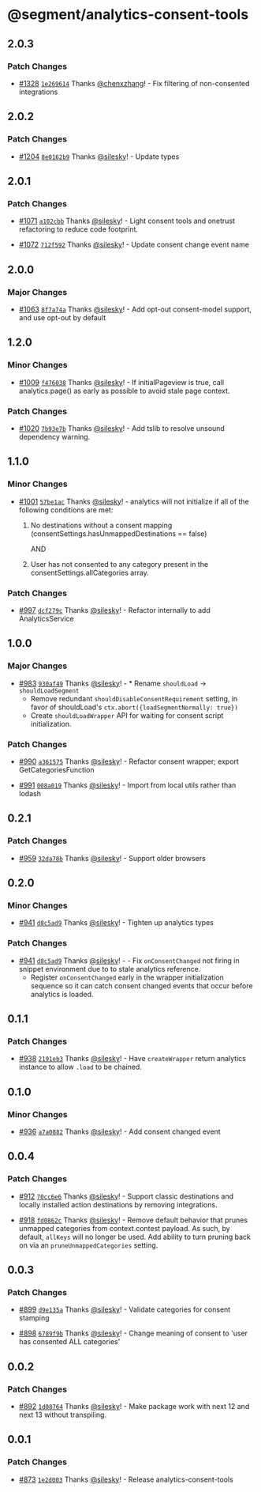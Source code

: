 # @segment/analytics-consent-tools

## 2.0.3

### Patch Changes

- [#1328](https://github.com/segmentio/analytics-next/pull/1328) [`1e269614`](https://github.com/segmentio/analytics-next/commit/1e2696141424942e4b89e72b42d54b682dfd026f) Thanks [@chenxzhang](https://github.com/chenxzhang)! - Fix filtering of non-consented integrations

## 2.0.2

### Patch Changes

- [#1204](https://github.com/segmentio/analytics-next/pull/1204) [`8e0162b9`](https://github.com/segmentio/analytics-next/commit/8e0162b9553419448b7975337a53fa1c66e70d47) Thanks [@silesky](https://github.com/silesky)! - Update types

## 2.0.1

### Patch Changes

- [#1071](https://github.com/segmentio/analytics-next/pull/1071) [`a102cbb`](https://github.com/segmentio/analytics-next/commit/a102cbb2569b39163410058b001f82209e0e509c) Thanks [@silesky](https://github.com/silesky)! - Light consent tools and onetrust refactoring to reduce code footprint.

* [#1072](https://github.com/segmentio/analytics-next/pull/1072) [`712f592`](https://github.com/segmentio/analytics-next/commit/712f592fc93879698a79790c46f0eb9458473d31) Thanks [@silesky](https://github.com/silesky)! - Update consent change event name

## 2.0.0

### Major Changes

- [#1063](https://github.com/segmentio/analytics-next/pull/1063) [`8f7a74a`](https://github.com/segmentio/analytics-next/commit/8f7a74aa42687c0d0e7facc71a5dfe0855f89d19) Thanks [@silesky](https://github.com/silesky)! - Add opt-out consent-model support, and use opt-out by default

## 1.2.0

### Minor Changes

- [#1009](https://github.com/segmentio/analytics-next/pull/1009) [`f476038`](https://github.com/segmentio/analytics-next/commit/f47603881b787cc81fa1da4496bdbde9eb325a0f) Thanks [@silesky](https://github.com/silesky)! - If initialPageview is true, call analytics.page() as early as possible to avoid stale page context.

### Patch Changes

- [#1020](https://github.com/segmentio/analytics-next/pull/1020) [`7b93e7b`](https://github.com/segmentio/analytics-next/commit/7b93e7b50fa293aebaf6767a44bf7708b231d5cd) Thanks [@silesky](https://github.com/silesky)! - Add tslib to resolve unsound dependency warning.

## 1.1.0

### Minor Changes

- [#1001](https://github.com/segmentio/analytics-next/pull/1001) [`57be1ac`](https://github.com/segmentio/analytics-next/commit/57be1acd556a9779edbc5fd4d3f820fb50b65697) Thanks [@silesky](https://github.com/silesky)! - analytics will not initialize if all of the following conditions are met:

  1. No destinations without a consent mapping (consentSettings.hasUnmappedDestinations == false)

     AND

  2. User has not consented to any category present in the consentSettings.allCategories array.

### Patch Changes

- [#997](https://github.com/segmentio/analytics-next/pull/997) [`dcf279c`](https://github.com/segmentio/analytics-next/commit/dcf279c4591c84952c78022ddfbad945aab8cfde) Thanks [@silesky](https://github.com/silesky)! - Refactor internally to add AnalyticsService

## 1.0.0

### Major Changes

- [#983](https://github.com/segmentio/analytics-next/pull/983) [`930af49`](https://github.com/segmentio/analytics-next/commit/930af49b27f7c2973304c7ae76b67d264223e6f6) Thanks [@silesky](https://github.com/silesky)! - \* Rename `shouldLoad` -> `shouldLoadSegment`
  - Remove redundant `shouldDisableConsentRequirement` setting, in favor of shouldLoad's `ctx.abort({loadSegmentNormally: true})`
  - Create `shouldLoadWrapper` API for waiting for consent script initialization.

### Patch Changes

- [#990](https://github.com/segmentio/analytics-next/pull/990) [`a361575`](https://github.com/segmentio/analytics-next/commit/a361575152f8313dfded3b0cc4b9912b4e2a41c3) Thanks [@silesky](https://github.com/silesky)! - Refactor consent wrapper; export GetCategoriesFunction

* [#991](https://github.com/segmentio/analytics-next/pull/991) [`008a019`](https://github.com/segmentio/analytics-next/commit/008a01927973340bd93cd0097e45c455d49baea5) Thanks [@silesky](https://github.com/silesky)! - Import from local utils rather than lodash

## 0.2.1

### Patch Changes

- [#959](https://github.com/segmentio/analytics-next/pull/959) [`32da78b`](https://github.com/segmentio/analytics-next/commit/32da78b922d6ffe030585dc7ba1b271b78d5f6dd) Thanks [@silesky](https://github.com/silesky)! - Support older browsers

## 0.2.0

### Minor Changes

- [#941](https://github.com/segmentio/analytics-next/pull/941) [`d8c5ad9`](https://github.com/segmentio/analytics-next/commit/d8c5ad9dff06e42656504657fdd27e6a67b875e3) Thanks [@silesky](https://github.com/silesky)! - Tighten up analytics types

### Patch Changes

- [#941](https://github.com/segmentio/analytics-next/pull/941) [`d8c5ad9`](https://github.com/segmentio/analytics-next/commit/d8c5ad9dff06e42656504657fdd27e6a67b875e3) Thanks [@silesky](https://github.com/silesky)! - - Fix `onConsentChanged` not firing in snippet environment due to to stale analytics reference.
  - Register `onConsentChanged` early in the wrapper initialization sequence so it can catch consent changed events that occur before analytics is loaded.

## 0.1.1

### Patch Changes

- [#938](https://github.com/segmentio/analytics-next/pull/938) [`2191eb3`](https://github.com/segmentio/analytics-next/commit/2191eb34b501c21f963f0e39426f89b5e6baed39) Thanks [@silesky](https://github.com/silesky)! - Have `createWrapper` return analytics instance to allow `.load` to be chained.

## 0.1.0

### Minor Changes

- [#936](https://github.com/segmentio/analytics-next/pull/936) [`a7a0882`](https://github.com/segmentio/analytics-next/commit/a7a08827cc31dd3a558700143828ab43d27f2125) Thanks [@silesky](https://github.com/silesky)! - Add consent changed event

## 0.0.4

### Patch Changes

- [#912](https://github.com/segmentio/analytics-next/pull/912) [`70cc6e6`](https://github.com/segmentio/analytics-next/commit/70cc6e61a809bd44a9e34555b64da9a3b8672fdf) Thanks [@silesky](https://github.com/silesky)! - Support classic destinations and locally installed action destinations by removing integrations.

* [#918](https://github.com/segmentio/analytics-next/pull/918) [`fd0862c`](https://github.com/segmentio/analytics-next/commit/fd0862c544d4418719863e8f5418b5ab61a9ca5e) Thanks [@silesky](https://github.com/silesky)! - Remove default behavior that prunes unmapped categories from context.contest payload. As such, by default, `allKeys` will no longer be used. Add ability to turn pruning back on via an `pruneUnmappedCategories` setting.

## 0.0.3

### Patch Changes

- [#899](https://github.com/segmentio/analytics-next/pull/899) [`d9e135a`](https://github.com/segmentio/analytics-next/commit/d9e135a7174ce0a4d90fe1339c4833bd86b8f429) Thanks [@silesky](https://github.com/silesky)! - Validate categories for consent stamping

* [#898](https://github.com/segmentio/analytics-next/pull/898) [`6789f9b`](https://github.com/segmentio/analytics-next/commit/6789f9b213f63698da8ca67d6631966aefc58345) Thanks [@silesky](https://github.com/silesky)! - Change meaning of consent to 'user has consented ALL categories'

## 0.0.2

### Patch Changes

- [#892](https://github.com/segmentio/analytics-next/pull/892) [`1d08764`](https://github.com/segmentio/analytics-next/commit/1d087647fd359b6332d597ae5b640decb3e86670) Thanks [@silesky](https://github.com/silesky)! - Make package work with next 12 and next 13 without transpiling.

## 0.0.1

### Patch Changes

- [#873](https://github.com/segmentio/analytics-next/pull/873) [`1e2d003`](https://github.com/segmentio/analytics-next/commit/1e2d003e28bc35266b8de925d67a09376cab255d) Thanks [@silesky](https://github.com/silesky)! - Release analytics-consent-tools
